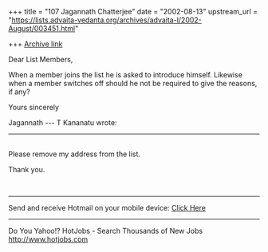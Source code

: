 +++
title = "107 Jagannath Chatterjee"
date = "2002-08-13"
upstream_url = "https://lists.advaita-vedanta.org/archives/advaita-l/2002-August/003451.html"

+++
[Archive link](https://lists.advaita-vedanta.org/archives/advaita-l/2002-August/003451.html)

Dear List Members,

When a member joins the list he is asked to introduce
himself. Likewise when a member switches off should he
not be required to give the reasons, if any?

Yours sincerely

Jagannath
--- T Kananatu <tkananatu at HOTMAIL.COM> wrote:

<HR>
<html><div style='background-color:'><DIV>
<P><BR>Please remove my address from the list.</P>
<P>Thank you.<BR></P></DIV>
<DIV></DIV>
<DIV></DIV>
<DIV></DIV></div><br clear=all><hr>Send and receive
Hotmail on your mobile device: <a
href='http://g.msn.com/1HM1ENUK/c152??PI=44363'>Click
Here</a><br></html>


__________________________________________________
Do You Yahoo!?
HotJobs - Search Thousands of New Jobs
http://www.hotjobs.com

